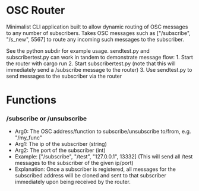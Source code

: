 # OSC Router
Minimalist CLI application built to allow dynamic routing of OSC messages to any number of subscribers. 
Takes OSC messages such as ["/subscribe", "/s_new", 5567] to route any incoming such messages to the subscriber.

See the python subdir for example usage. sendtest.py and subscribertest.py can work in tandem to demonstrate message flow:
    1. Start the router with cargo run
    2. Start subscribertest.py (note that this will immediately send a /subscribe message to the router)
    3. Use sendtest.py to send messages to the subscriber via the router

# Functions

### /subscribe or /unsubscribe
- Arg0: The OSC address/function to subscribe/unsubscribe to/from, e.g. "/my_func"
- Arg1: The ip of the subscriber (string)
- Arg2: The port of the subscriber (int)
- Example: ["/subscribe", "/test", "127.0.0.1", 13332] (This will send all /test messages to the subscriber of the given ip/port)
- Explanation: Once a subscriber is registered, all messages for the subscribed address will be cloned and sent to that subscriber 
  immediately upon being received by the router. 